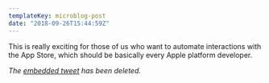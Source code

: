 ```yaml
---
templateKey: microblog-post
date: "2018-09-26T15:44:59Z"
---
```


This is really exciting for those of us who want to automate interactions with the App Store, which should be basically every Apple platform developer.

_The [embedded tweet](https://twitter.com/krausefx/status/1044954637223305216?s=12) has been deleted._
